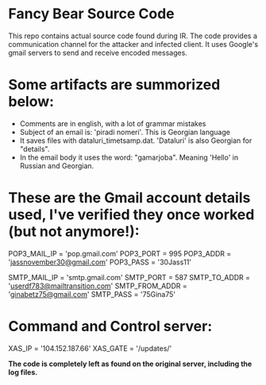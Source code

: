 # Fancy Bear Source Code
This repo contains actual source code found during IR.
The code provides a communication channel for the attacker and infected client. It uses Google's gmail servers to send and receive encoded messages.

# Some artifacts are summorized below:
- Comments are in english, with a lot of grammar mistakes
- Subject of an email is: 'piradi nomeri'. This is Georgian language
- It saves files with dataluri_timetsamp.dat. 'Dataluri' is also Georgian for "details".
- In the email body it uses the word: "gamarjoba". Meaning 'Hello' in Russian and Georgian.

# These are the Gmail account details used, I've verified they once worked (but not anymore!):
  POP3_MAIL_IP = 'pop.gmail.com'
  POP3_PORT = 995
  POP3_ADDR = 'jassnovember30@gmail.com'
  POP3_PASS = '30Jass11'

  SMTP_MAIL_IP = 'smtp.gmail.com'
  SMTP_PORT = 587
  SMTP_TO_ADDR = 'userdf783@mailtransition.com'
  SMTP_FROM_ADDR = 'ginabetz75@gmail.com'
  SMTP_PASS = '75Gina75'
  
# Command and Control server:
  XAS_IP = '104.152.187.66'
  XAS_GATE = '/updates/'

**The code is completely left as found on the original server, including the log files.**
